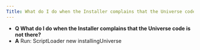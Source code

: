 ```yaml
---
Title: What do I do when the Installer complains that the Universe code is not there?
---
```


- **Q What do I do when the Installer complains that the Universe code is not there?**
- **A** Run: ScriptLoader new installingUniverse

